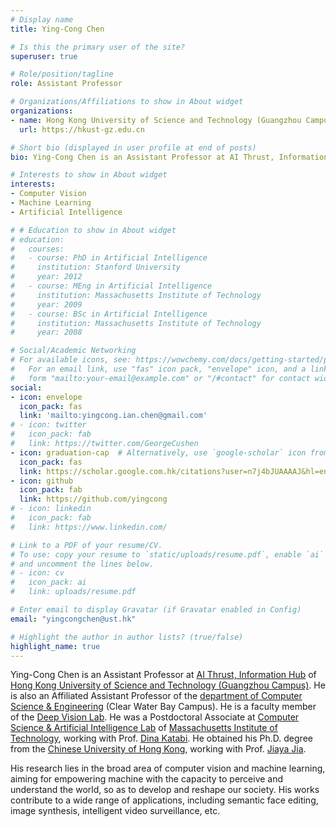 ```yaml
---
# Display name
title: Ying-Cong Chen

# Is this the primary user of the site?
superuser: true

# Role/position/tagline
role: Assistant Professor

# Organizations/Affiliations to show in About widget
organizations:
- name: Hong Kong University of Science and Technology (Guangzhou Campus)
  url: https://hkust-gz.edu.cn

# Short bio (displayed in user profile at end of posts)
bio: Ying-Cong Chen is an Assistant Professor at AI Thrust, Information Hub of Hong Kong University of Science and Technology (Guangzhou Campus). He obtained his Ph.D. degree from the Chinese University of Hong Kong. His research lies in the broad area of computer vision and machine learning, aiming for empowering machine with the capacity to understand human appearance, physiology and psychology. His works contribute to a wide range of applications, including contactless health monitoring, semantic photo synthesis, and intelligent video surveillance. 

# Interests to show in About widget
interests:
- Computer Vision
- Machine Learning
- Artificial Intelligence

# # Education to show in About widget
# education:
#   courses:
#   - course: PhD in Artificial Intelligence
#     institution: Stanford University
#     year: 2012
#   - course: MEng in Artificial Intelligence
#     institution: Massachusetts Institute of Technology
#     year: 2009
#   - course: BSc in Artificial Intelligence
#     institution: Massachusetts Institute of Technology
#     year: 2008

# Social/Academic Networking
# For available icons, see: https://wowchemy.com/docs/getting-started/page-builder/#icons
#   For an email link, use "fas" icon pack, "envelope" icon, and a link in the
#   form "mailto:your-email@example.com" or "/#contact" for contact widget.
social:
- icon: envelope
  icon_pack: fas
  link: 'mailto:yingcong.ian.chen@gmail.com'
# - icon: twitter
#   icon_pack: fab
#   link: https://twitter.com/GeorgeCushen
- icon: graduation-cap  # Alternatively, use `google-scholar` icon from `ai` icon pack
  icon_pack: fas
  link: https://scholar.google.com.hk/citations?user=n7j4bJUAAAAJ&hl=en
- icon: github
  icon_pack: fab
  link: https://github.com/yingcong
# - icon: linkedin
#   icon_pack: fab
#   link: https://www.linkedin.com/

# Link to a PDF of your resume/CV.
# To use: copy your resume to `static/uploads/resume.pdf`, enable `ai` icons in `params.toml`, 
# and uncomment the lines below.
# - icon: cv
#   icon_pack: ai
#   link: uploads/resume.pdf

# Enter email to display Gravatar (if Gravatar enabled in Config)
email: "yingcongchen@ust.hk"

# Highlight the author in author lists? (true/false)
highlight_name: true
---
```


Ying-Cong Chen is an Assistant Professor at [AI Thrust, Information Hub](https://hkust-gz.edu.cn/academics/four-hubs/information-hub/artificial-intelligence) of [Hong Kong University of Science and Technology (Guangzhou Campus)](https://hkust-gz.edu.cn). He is also an Affiliated Assistant Professor of the [department of Computer Science & Engineering](https://www.cse.ust.hk) (Clear Water Bay Campus). He is a faculty member of the [Deep Vision Lab](https://www.dvlab.ai). He was a Postdoctoral Associate at [Computer Science & Artificial Intelligence Lab](https://www.csail.mit.edu) of [Massachusetts Institute of Technology](https://www.mit.edu), working with Prof. [Dina Katabi](https://people.csail.mit.edu/dina). He obtained his Ph.D. degree from the [Chinese University of Hong Kong](https://www.cuhk.edu.hk/english/index.html), working with Prof. [Jiaya Jia](https://jiaya.me). 
<!-- His research lies in the broad area of computer vision and machine learning, aiming for empowering machine with the capacity to understand human appearance, physiology and psychology. His works contribute to a wide range of applications, including contactless health monitoring, semantic photo synthesis, and intelligent video surveillance.  -->
His research lies in the broad area of computer vision and machine learning, aiming for empowering machine with the capacity to perceive and understand the world, so as to develop and reshape our society. His works contribute to a wide range of applications, including semantic face editing, image synthesis, intelligent video surveillance, etc. 

<!-- \
<!-- Ying-Cong Chen is a Postdoctoral Associate at Computer Science & Artificial Intelligence Lab of Massachusetts Institute of Technology, working with Prof. Dina Katabi. He earned his Ph.D. degree from the CSE department of the Chinese University of Hong Kong. His advisor is Prof. Jiaya Jia. Prior to that, He received my Bachelor and Master degree from Sun Yat-sen University, supervised by Prof. Jianhuang Lai and Prof. Wei-Shi Zheng. His research interest includes computer vision, machine learning, and artificial intelligence. -->

<!-- {{< icon name="download" pack="fas" >}} Download my {{< staticref "uploads/demo_resume.pdf" "newtab" >}}resumé{{< /staticref >}}. -->

